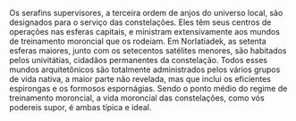 ﻿Os serafins supervisores, a terceira ordem de anjos do universo local, são designados para o serviço das constelações. Eles têm seus centros de operações nas esferas capitais, e ministram extensivamente aos mundos de treinamento moroncial que os rodeiam. Em Norlatiadek, as setenta esferas maiores, junto com os setecentos satélites menores, são habitados pelos univitátias, cidadãos permanentes da constelação. Todos esses mundos arquitetônicos são totalmente administrados pelos vários grupos de vida nativa, a maior parte não revelada, mas que inclui os eficientes espirongas e os formosos espornágias. Sendo o ponto médio do regime de treinamento moroncial, a vida moroncial das constelações, como vós podereis supor, é ambas típica e ideal.